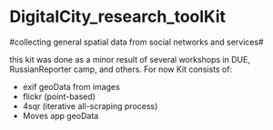 DigitalCity_research_toolKit
============================
#collecting general spatial data from social networks and services#

this kit was done as a minor result of several workshops in DUE, RussianReporter camp, and others.
For now Kit consists of:

* exif geoData from images
* flickr (point-based)
* 4sqr (iterative all-scraping process)
* Moves app geoData

